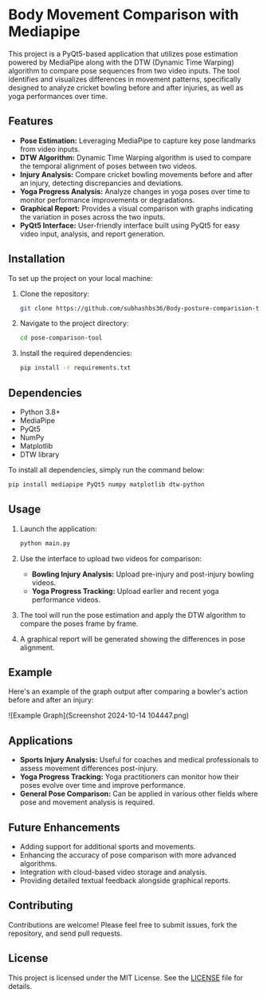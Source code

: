# Body Movement Comparison with Mediapipe

This project is a PyQt5-based application that utilizes pose estimation powered by MediaPipe along with the DTW (Dynamic Time Warping) algorithm to compare pose sequences from two video inputs. The tool identifies and visualizes differences in movement patterns, specifically designed to analyze cricket bowling before and after injuries, as well as yoga performances over time.

## Features

- **Pose Estimation:** Leveraging MediaPipe to capture key pose landmarks from video inputs.
- **DTW Algorithm:** Dynamic Time Warping algorithm is used to compare the temporal alignment of poses between two videos.
- **Injury Analysis:** Compare cricket bowling movements before and after an injury, detecting discrepancies and deviations.
- **Yoga Progress Analysis:** Analyze changes in yoga poses over time to monitor performance improvements or degradations.
- **Graphical Report:** Provides a visual comparison with graphs indicating the variation in poses across the two inputs.
- **PyQt5 Interface:** User-friendly interface built using PyQt5 for easy video input, analysis, and report generation.

## Installation

To set up the project on your local machine:

1. Clone the repository:
   ```bash
   git clone https://github.com/subhashbs36/Body-posture-comparision-tool-using-pyqt5.git
   ```

2. Navigate to the project directory:
   ```bash
   cd pose-comparison-tool
   ```

3. Install the required dependencies:
   ```bash
   pip install -r requirements.txt
   ```

## Dependencies

- Python 3.8+
- MediaPipe
- PyQt5
- NumPy
- Matplotlib
- DTW library

To install all dependencies, simply run the command below:
```bash
pip install mediapipe PyQt5 numpy matplotlib dtw-python
```

## Usage

1. Launch the application:
   ```bash
   python main.py
   ```

2. Use the interface to upload two videos for comparison:
   - **Bowling Injury Analysis:** Upload pre-injury and post-injury bowling videos.
   - **Yoga Progress Tracking:** Upload earlier and recent yoga performance videos.

3. The tool will run the pose estimation and apply the DTW algorithm to compare the poses frame by frame.

4. A graphical report will be generated showing the differences in pose alignment.

## Example

Here's an example of the graph output after comparing a bowler's action before and after an injury:

![Example Graph](Screenshot 2024-10-14 104447.png)

## Applications

- **Sports Injury Analysis:** Useful for coaches and medical professionals to assess movement differences post-injury.
- **Yoga Progress Tracking:** Yoga practitioners can monitor how their poses evolve over time and improve performance.
- **General Pose Comparison:** Can be applied in various other fields where pose and movement analysis is required.

## Future Enhancements

- Adding support for additional sports and movements.
- Enhancing the accuracy of pose comparison with more advanced algorithms.
- Integration with cloud-based video storage and analysis.
- Providing detailed textual feedback alongside graphical reports.

## Contributing

Contributions are welcome! Please feel free to submit issues, fork the repository, and send pull requests.

## License

This project is licensed under the MIT License. See the [LICENSE](LICENSE) file for details.

